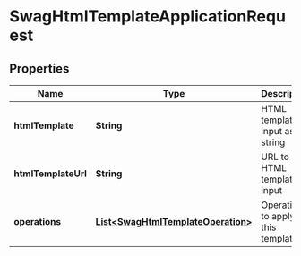 
# SwagHtmlTemplateApplicationRequest

## Properties
Name | Type | Description | Notes
------------ | ------------- | ------------- | -------------
**htmlTemplate** | **String** | HTML template input as a string |  [optional]
**htmlTemplateUrl** | **String** | URL to HTML template input |  [optional]
**operations** | [**List&lt;SwagHtmlTemplateOperation&gt;**](SwagHtmlTemplateOperation.md) | Operations to apply to this template |  [optional]



